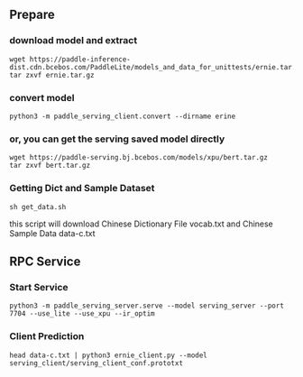 
## Prepare
### download model and extract
```
wget https://paddle-inference-dist.cdn.bcebos.com/PaddleLite/models_and_data_for_unittests/ernie.tar.gz
tar zxvf ernie.tar.gz
```
### convert model
```
python3 -m paddle_serving_client.convert --dirname erine
```
### or, you can get the serving saved model directly
```
wget https://paddle-serving.bj.bcebos.com/models/xpu/bert.tar.gz
tar zxvf bert.tar.gz 
```
### Getting Dict and Sample Dataset

```
sh get_data.sh
```
this script will download Chinese Dictionary File vocab.txt and Chinese Sample Data data-c.txt

## RPC Service

### Start Service

```
python3 -m paddle_serving_server.serve --model serving_server --port 7704 --use_lite --use_xpu --ir_optim
```

### Client Prediction

```
head data-c.txt | python3 ernie_client.py --model serving_client/serving_client_conf.prototxt
```
